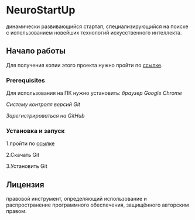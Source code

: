 # **NeuroStartUp**
динамически развивающийся стартап, специализирующийся на поиске с использованием новейших технологий искусственного интеллекта.
## **Начало работы**
Для получения копии этого проекта нужно пройти по [ссылке](https://github.com/Romio-wow/NeuroStartUp).
### **Prerequisites**
Для использования на ПК нужно установить: *браузер Google Chrome* 

*Систему контроля версий Git*

*Зарегистрироваться на GitHub*

### **Установка и запуск**
1.пройти по [ссылке](https://git-scm.com/download/)

2.Скачать Git


3.Установить Git
## **Лицензия**
правовой инструмент, определяющий использование и распространение программного обеспечения, защищённого авторским правом.
